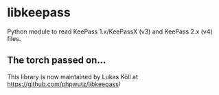 libkeepass
==========

Python module to read KeePass 1.x/KeePassX (v3) and KeePass 2.x (v4) files.

The torch passed on...
----------------------

This library is now maintained by Lukas Köll at https://github.com/phpwutz/libkeepass!

